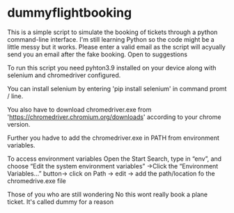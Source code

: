 # dummyflightbooking

This is a simple script to simulate the booking of tickets through a python command-line interface. I'm still learning Python so the code might be a little messy but it works. Please enter a valid email as the script will acyually send you an email after the fake booking. Open to suggestions


To run this script you need pyhton3.9 installed on your device along with selenium and chromedriver configured.

You can install selenium by entering 'pip install selenium' in command promt / line.

You also have to download chromedriver.exe from 'https://chromedriver.chromium.org/downloads' according to your chrome version.

Further you hadve to add the chromedriver.exe in PATH from environment variables. 

To access environment variables Open the Start Search, type in “env”, and choose “Edit the system environment variables” →Click the “Environment Variables…” button→ click on Path → edit → add the path/location fo the chromedrive.exe file

Those of you who are still wondering No this wont really book a plane ticket. It's called dummy for a reason
 

